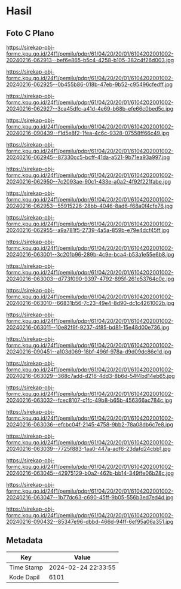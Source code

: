 # Hasil

## Foto C Plano

https://sirekap-obj-formc.kpu.go.id/24f1/pemilu/pdpr/61/04/20/20/01/6104202001002-20240216-062913--bef6e865-b5c4-4258-b105-382c4f26d003.jpg

https://sirekap-obj-formc.kpu.go.id/24f1/pemilu/pdpr/61/04/20/20/01/6104202001002-20240216-062925--0b455b86-018b-47eb-9b52-c95496cfedff.jpg

https://sirekap-obj-formc.kpu.go.id/24f1/pemilu/pdpr/61/04/20/20/01/6104202001002-20240216-062927--3ca45dfc-a41d-4e69-b68b-efe66c0bed5c.jpg

https://sirekap-obj-formc.kpu.go.id/24f1/pemilu/pdpr/61/04/20/20/01/6104202001002-20240216-090439--f1d5e8f2-1fea-4c6c-9328-07558ff66c49.jpg

https://sirekap-obj-formc.kpu.go.id/24f1/pemilu/pdpr/61/04/20/20/01/6104202001002-20240216-062945--87330cc5-bcff-41da-a521-9b71ea93a997.jpg

https://sirekap-obj-formc.kpu.go.id/24f1/pemilu/pdpr/61/04/20/20/01/6104202001002-20240216-062950--7c2093ae-90c1-433e-a0a2-4f92f221fabe.jpg

https://sirekap-obj-formc.kpu.go.id/24f1/pemilu/pdpr/61/04/20/20/01/6104202001002-20240216-062953--55915226-28bb-4046-8ad6-f68a0f4cfe76.jpg

https://sirekap-obj-formc.kpu.go.id/24f1/pemilu/pdpr/61/04/20/20/01/6104202001002-20240216-062955--a9a781f5-2739-4a5a-859b-e79e4dcf45ff.jpg

https://sirekap-obj-formc.kpu.go.id/24f1/pemilu/pdpr/61/04/20/20/01/6104202001002-20240216-063001--3c201b96-289b-4c9e-bca4-b53a1e55e6b8.jpg

https://sirekap-obj-formc.kpu.go.id/24f1/pemilu/pdpr/61/04/20/20/01/6104202001002-20240216-063003--d773f090-9397-4792-895f-261e53764c0e.jpg

https://sirekap-obj-formc.kpu.go.id/24f1/pemilu/pdpr/61/04/20/20/01/6104202001002-20240216-063010--66831b56-7c23-49e4-8d90-dc1c4261002b.jpg

https://sirekap-obj-formc.kpu.go.id/24f1/pemilu/pdpr/61/04/20/20/01/6104202001002-20240216-063011--10e82f9f-9237-4f85-bd81-15e48d00e736.jpg

https://sirekap-obj-formc.kpu.go.id/24f1/pemilu/pdpr/61/04/20/20/01/6104202001002-20240216-090451--a103d069-18bf-496f-978a-d9d09dc86e1d.jpg

https://sirekap-obj-formc.kpu.go.id/24f1/pemilu/pdpr/61/04/20/20/01/6104202001002-20240216-063029--368c7add-d216-4dd3-8b6d-54f4bd14eb65.jpg

https://sirekap-obj-formc.kpu.go.id/24f1/pemilu/pdpr/61/04/20/20/01/6104202001002-20240216-063032--fcec8107-c1fc-49b8-b65b-456366ac784c.jpg

https://sirekap-obj-formc.kpu.go.id/24f1/pemilu/pdpr/61/04/20/20/01/6104202001002-20240216-063036--efcbc04f-2145-4758-9bb2-78a08db6c7e8.jpg

https://sirekap-obj-formc.kpu.go.id/24f1/pemilu/pdpr/61/04/20/20/01/6104202001002-20240216-063039--7725f883-1aa0-447a-adf6-23dafd24cbb1.jpg

https://sirekap-obj-formc.kpu.go.id/24f1/pemilu/pdpr/61/04/20/20/01/6104202001002-20240216-063045--42975129-b0a2-462b-bb14-349ffe06b28c.jpg

https://sirekap-obj-formc.kpu.go.id/24f1/pemilu/pdpr/61/04/20/20/01/6104202001002-20240216-063047--1b77dc63-c690-45ff-9b05-556b3ed7ed4d.jpg

https://sirekap-obj-formc.kpu.go.id/24f1/pemilu/pdpr/61/04/20/20/01/6104202001002-20240216-090432--85347e96-dbbd-466d-94ff-6ef95a06a351.jpg


## Metadata

| Key        | Value               |
| ---------- | ------------------- |
| Time Stamp | 2024-02-24 22:33:55 |
| Kode Dapil | 6101                |



